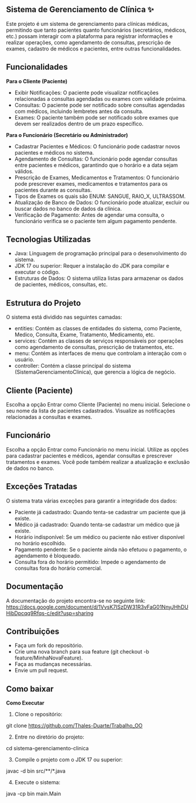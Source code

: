 ## Sistema de Gerenciamento de Clínica ✨

Este projeto é um sistema de gerenciamento para clínicas médicas, permitindo que tanto pacientes quanto funcionários (secretários, médicos, etc.) possam interagir com a plataforma para registrar informações e realizar operações, como agendamento de consultas, prescrição de exames, cadastro de médicos e pacientes, entre outras funcionalidades.

## Funcionalidades

**Para o Cliente (Paciente)**

- Exibir Notificações: O paciente pode visualizar notificações relacionadas a consultas agendadas ou exames com validade próxima.
- Consultas: O paciente pode ser notificado sobre consultas agendadas com médicos, incluindo lembretes antes da consulta.
- Exames: O paciente também pode ser notificado sobre exames que devem ser realizados dentro de um prazo específico.

**Para o Funcionário (Secretário ou Administrador)**

- Cadastrar Pacientes e Médicos: O funcionário pode cadastrar novos pacientes e médicos no sistema.
- Agendamento de Consultas: O funcionário pode agendar consultas entre pacientes e médicos, garantindo que o horário e a data sejam válidos.
- Prescrição de Exames, Medicamentos e Tratamentos: O funcionário pode prescrever exames, medicamentos e tratamentos para os pacientes durante as consultas.
- Tipos de Exames os quais são ENUM: SANGUE, RAIO_X, ULTRASSOM.   
- Atualização de Banco de Dados: O funcionário pode atualizar, excluir ou buscar dados no banco de dados da clínica.
- Verificação de Pagamento: Antes de agendar uma consulta, o funcionário verifica se o paciente tem algum pagamento pendente.

## Tecnologias Utilizadas

- Java: Linguagem de programação principal para o desenvolvimento do sistema.
- JDK 17 ou superior: Requer a instalação do JDK para compilar e executar o código.
- Estruturas de Dados: O sistema utiliza listas para armazenar os dados de pacientes, médicos, consultas, etc.


## Estrutura do Projeto

O sistema está dividido nas seguintes camadas:

- entities: Contém as classes de entidades do sistema, como Paciente, Medico, Consulta, Exame, Tratamento, Medicamento, etc.
- services: Contém as classes de serviços responsáveis por operações como agendamento de consultas, prescrição de tratamentos, etc.
- menu: Contém as interfaces de menu que controlam a interação com o usuário.
- controller: Contém a classe principal do sistema (SistemaGerenciamentoClinica), que gerencia a lógica de negócio.

## Cliente (Paciente)

Escolha a opção Entrar como Cliente (Paciente) no menu inicial.
Selecione o seu nome da lista de pacientes cadastrados.
Visualize as notificações relacionadas a consultas e exames.

## Funcionário

Escolha a opção Entrar como Funcionário no menu inicial.
Utilize as opções para cadastrar pacientes e médicos, agendar consultas e prescrever tratamentos e exames.
Você pode também realizar a atualização e exclusão de dados no banco.

## Exceções Tratadas

O sistema trata várias exceções para garantir a integridade dos dados:

- Paciente já cadastrado: Quando tenta-se cadastrar um paciente que já existe.
- Médico já cadastrado: Quando tenta-se cadastrar um médico que já existe.
- Horário indisponível: Se um médico ou paciente não estiver disponível no horário escolhido.
- Pagamento pendente: Se o paciente ainda não efetuou o pagamento, o agendamento é bloqueado.
- Consulta fora do horário permitido: Impede o agendamento de consultas fora do horário comercial.

## Documentação

A documentação do projeto encontra-se no seguinte link: https://docs.google.com/document/d/1VvsK7ISzDW31R3vFaG01NnyJHhDUHibDpcqq9Rfqs-c/edit?usp=sharing

## Contribuições

- Faça um fork do repositório.
- Crie uma nova branch para sua feature (git checkout -b feature/MinhaNovaFeature).
- Faça as mudanças necessárias.
- Envie um pull request.

## Como baixar

**Como Executar**

1. Clone o repositório:

git clone https://github.com/Thales-Duarte/Trabalho_OO

2. Entre no diretório do projeto:

cd sistema-gerenciamento-clinica

3. Compile o projeto com o JDK 17 ou superior:


javac -d bin src/**/*.java

4. Execute o sistema:

java -cp bin main.Main


